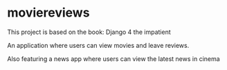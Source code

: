 # moviereviews

This project is based on the book: Django 4 the impatient

An application where users can view movies and leave reviews. 

Also featuring a news app where users can view the latest news in cinema
